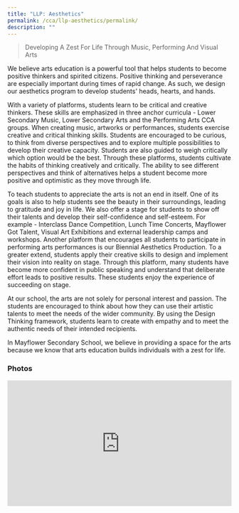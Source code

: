 ```yaml
---
title: "LLP: Aesthetics"
permalink: /cca/llp-aesthetics/permalink/
description: ""
---
```

> Developing A Zest For Life Through Music, Performing And Visual Arts

We believe arts education is a powerful tool that helps students to become positive thinkers and spirited citizens. Positive thinking and perseverance are especially important during times of rapid change. As such, we design our aesthetics program to develop students' heads, hearts, and hands.

With a variety of platforms, students learn to be critical and creative thinkers. These skills are emphasized in three anchor curricula - Lower Secondary Music, Lower Secondary Arts and the Performing Arts CCA groups. When creating music, artworks or performances, students exercise creative and critical thinking skills. Students are encouraged to be curious, to think from diverse perspectives and to explore multiple possibilities to develop their creative capacity. Students are also guided to weigh critically which option would be the best. Through these platforms, students cultivate the habits of thinking creatively and critically. The ability to see different perspectives and think of alternatives helps a student become more positive and optimistic as they move through life.

To teach students to appreciate the arts is not an end in itself. One of its goals is also to help students see the beauty in their surroundings, leading to gratitude and joy in life. We also offer a stage for students to show off their talents and develop their self-confidence and self-esteem. For example - Interclass Dance Competition, Lunch Time Concerts, Mayflower Got Talent, Visual Art Exhibitions and external leadership camps and workshops. Another platform that encourages all students to participate in performing arts performances is our Biennial Aesthetics Production. To a greater extend, students apply their creative skills to design and implement their vision into reality on stage. Through this platform, many students have become more confident in public speaking and understand that deliberate effort leads to positive results. These students enjoy the experience of succeeding on stage.

At our school, the arts are not solely for personal interest and passion. The students are encouraged to think about how they can use their artistic talents to meet the needs of the wider community. By using the Design Thinking framework, students learn to create with empathy and to meet the authentic needs of their intended recipients.

In Mayflower Secondary School, we believe in providing a space for the arts because we know that arts education builds individuals with a zest for life.

### Photos
<div style="position:relative;width:100%;padding-bottom: 56.25%;height: 0; overflow: hidden;"><iframe style="position: absolute; top: 0; left: 0; width: 100%; height: 100%;" allowfullscreen="true" frameborder="0" src="https://docs.google.com/presentation/d/e/2PACX-1vTkO_8F3A4lg8uLy7VS3-kqeaiPYMUcwnIHPyWpZ9p5kLA9WTLZNPj0cN1yAt_E_gkvpLcoKkzbcoh1/embed?start=false&amp;loop=false&amp;delayms=3000"></iframe></div>